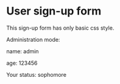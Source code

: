 # User sign-up form
This sign-up form has only basic css style.

Administration mode:

name: admin

age: 123456

Your status: sophomore